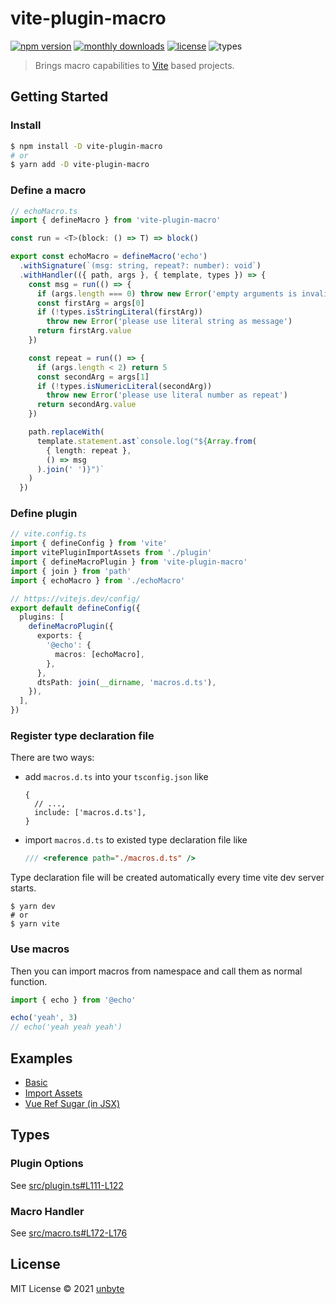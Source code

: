 # vite-plugin-macro

[![npm version](https://badgen.net/npm/v/vite-plugin-macro)](https://www.npmjs.com/package/vite-plugin-macro)
[![monthly downloads](https://badgen.net/npm/dm/vite-plugin-macro)](https://www.npmjs.com/package/vite-plugin-macro)
[![license](https://badgen.net/npm/license/vite-plugin-macro)](https://github.com/unbyte/vite-plugin-macro/blob/master/LICENSE)
![types](https://badgen.net/npm/types/vite-plugin-macro)

> Brings macro capabilities to [Vite](https://github.com/vitejs/vite) based projects.

## Getting Started

### Install

```bash
$ npm install -D vite-plugin-macro
# or
$ yarn add -D vite-plugin-macro
```

### Define a macro

```typescript
// echoMacro.ts
import { defineMacro } from 'vite-plugin-macro'

const run = <T>(block: () => T) => block()

export const echoMacro = defineMacro('echo')
  .withSignature(`(msg: string, repeat?: number): void`)
  .withHandler(({ path, args }, { template, types }) => {
    const msg = run(() => {
      if (args.length === 0) throw new Error('empty arguments is invalid')
      const firstArg = args[0]
      if (!types.isStringLiteral(firstArg))
        throw new Error('please use literal string as message')
      return firstArg.value
    })

    const repeat = run(() => {
      if (args.length < 2) return 5
      const secondArg = args[1]
      if (!types.isNumericLiteral(secondArg))
        throw new Error('please use literal number as repeat')
      return secondArg.value
    })

    path.replaceWith(
      template.statement.ast`console.log("${Array.from(
        { length: repeat },
        () => msg
      ).join(' ')}")`
    )
  })
```

### Define plugin

```typescript
// vite.config.ts
import { defineConfig } from 'vite'
import vitePluginImportAssets from './plugin'
import { defineMacroPlugin } from 'vite-plugin-macro'
import { join } from 'path'
import { echoMacro } from './echoMacro'

// https://vitejs.dev/config/
export default defineConfig({
  plugins: [
    defineMacroPlugin({
      exports: {
        '@echo': {
          macros: [echoMacro],
        },
      },
      dtsPath: join(__dirname, 'macros.d.ts'),
    }),
  ],
})
```

### Register type declaration file

There are two ways:

- add `macros.d.ts` into your `tsconfig.json` like

  ```json5
  {
    // ...,
    include: ['macros.d.ts'],
  }
  ```

- import `macros.d.ts` to existed type declaration file like
  ```typescript
  /// <reference path="./macros.d.ts" />
  ```

Type declaration file will be created automatically every time vite dev server starts.

```shell
$ yarn dev
# or
$ yarn vite
```

### Use macros

Then you can import macros from namespace and call them as normal function.

```typescript
import { echo } from '@echo'

echo('yeah', 3)
// echo('yeah yeah yeah')
```

## Examples

- [Basic](https://github.com/unbyte/vite-plugin-macro/blob/master/examples/basic/plugin/index.ts)
- [Import Assets](https://github.com/unbyte/vite-plugin-macro/tree/master/examples/import-assets/plugin/index.ts)
- [Vue Ref Sugar (in JSX)](https://github.com/unbyte/vite-plugin-macro/blob/master/examples/vue-ref-sugar/plugin/index.ts)

## Types

### Plugin Options

See [src/plugin.ts#L111-L122](https://github.com/unbyte/vite-plugin-macro/blob/11a7bd4360b089fba88ba45e545e339c40a48108/src/plugin.ts#L111-L122)

### Macro Handler

See [src/macro.ts#L172-L176](https://github.com/unbyte/vite-plugin-macro/blob/11a7bd4360b089fba88ba45e545e339c40a48108/src/macro.ts#L172-L176)

## License

MIT License © 2021 [unbyte](https://github.com/unbyte)
